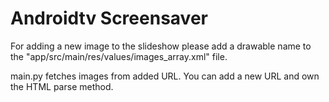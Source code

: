 # Androidtv Screensaver

For adding a new image to the slideshow please add a drawable name to the "app/src/main/res/values/images_array.xml" file.

main.py fetches images from added URL. You can add a new URL and own the HTML parse method.
